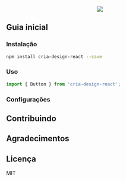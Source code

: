 <p align="center">
  <img src="https://github.com/criatecnologiainovacao/cria-design-system/blob/master/site/assets/logo.png?raw=true">
</p>

## Guia inicial

### Instalação

```bash
npm install cria-design-react --save
```

### Uso

```js
import { Button } from 'cria-design-react';
```

### Configurações


## Contribuindo

## Agradecimentos

## Licença

MIT
